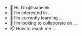 - 👋 Hi, I’m @csmelek
- 👀 I’m interested in ...
- 🌱 I’m currently learning ...
- 💞️ I’m looking to collaborate on ...
- 📫 How to reach me ...

<!---
csmelek/csmelek is a ✨ special ✨ repository because its `README.md` (this file) appears on your GitHub profile.
You can click the Preview link to take a look at your changes.
--->
